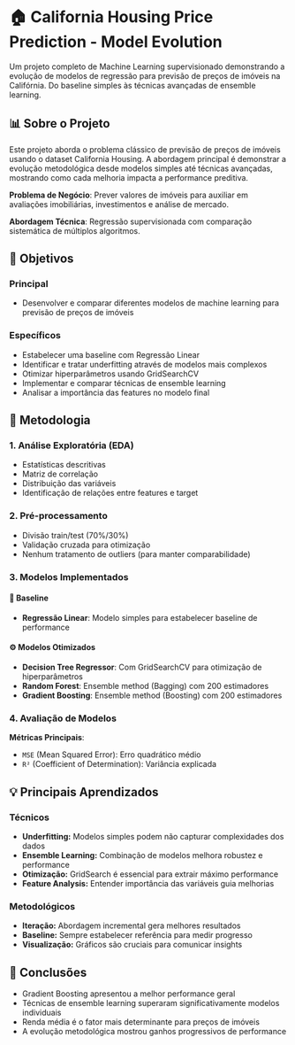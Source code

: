 # 🏠 California Housing Price Prediction - Model Evolution
Um projeto completo de Machine Learning supervisionado demonstrando a evolução de modelos de regressão para previsão de preços de imóveis na Califórnia. Do baseline simples às técnicas avançadas de ensemble learning.

## 📊 Sobre o Projeto

Este projeto aborda o problema clássico de previsão de preços de imóveis usando o dataset California Housing. A abordagem principal é demonstrar a evolução metodológica desde modelos simples até técnicas avançadas, mostrando como cada melhoria impacta a performance preditiva.

**Problema de Negócio**: Prever valores de imóveis para auxiliar em avaliações imobiliárias, investimentos e análise de mercado.

**Abordagem Técnica**: Regressão supervisionada com comparação sistemática de múltiplos algoritmos.

## 🎯 Objetivos

### Principal
- Desenvolver e comparar diferentes modelos de machine learning para previsão de preços de imóveis

### Específicos
- Estabelecer uma baseline com Regressão Linear
- Identificar e tratar underfitting através de modelos mais complexos
- Otimizar hiperparâmetros usando GridSearchCV
- Implementar e comparar técnicas de ensemble learning
- Analisar a importância das features no modelo final

## 🔧 Metodologia

### 1. Análise Exploratória (EDA)
- Estatísticas descritivas
- Matriz de correlação
- Distribuição das variáveis
- Identificação de relações entre features e target

### 2. Pré-processamento
- Divisão train/test (70%/30%)
- Validação cruzada para otimização
- Nenhum tratamento de outliers (para manter comparabilidade)

### 3. Modelos Implementados

#### 🎯 Baseline
- **Regressão Linear**: Modelo simples para estabelecer baseline de performance

#### ⚙️ Modelos Otimizados
- **Decision Tree Regressor**: Com GridSearchCV para otimização de hiperparâmetros
- **Random Forest**: Ensemble method (Bagging) com 200 estimadores
- **Gradient Boosting**: Ensemble method (Boosting) com 200 estimadores

### 4. Avaliação de Modelos
**Métricas Principais**:
- `MSE` (Mean Squared Error): Erro quadrático médio
- `R²` (Coefficient of Determination): Variância explicada

## 💡 Principais Aprendizados

### Técnicos
- **Underfitting:** Modelos simples podem não capturar complexidades dos dados
- **Ensemble Learning:** Combinação de modelos melhora robustez e performance
- **Otimização:** GridSearch é essencial para extrair máximo performance
- **Feature Analysis:** Entender importância das variáveis guia melhorias

### Metodológicos
- **Iteração:** Abordagem incremental gera melhores resultados
- **Baseline:** Sempre estabelecer referência para medir progresso
- **Visualização:** Gráficos são cruciais para comunicar insights

## 🎯 Conclusões
- Gradient Boosting apresentou a melhor performance geral
- Técnicas de ensemble learning superaram significativamente modelos individuais
- Renda média é o fator mais determinante para preços de imóveis
- A evolução metodológica mostrou ganhos progressivos de performance
